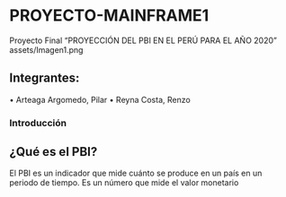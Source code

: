 # PROYECTO-MAINFRAME1
Proyecto Final “PROYECCIÓN DEL PBI EN EL PERÚ PARA EL AÑO 2020”
 assets/Imagen1.png
## Integrantes:
•	Arteaga Argomedo, Pilar
•	Reyna Costa, Renzo
### Introducción 
## ¿Qué es el PBI?
 El PBI es un indicador que mide cuánto se produce en un país en un periodo de tiempo. Es un número que mide el valor monetario
